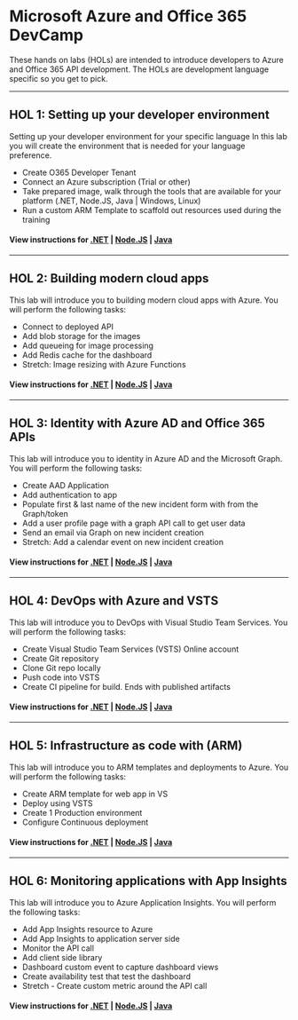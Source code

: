 # Microsoft Azure and Office 365 DevCamp

These hands on labs (HOLs) are intended to introduce developers to Azure and Office 365 API development. The HOLs are development language specific so you get to pick.

----
## HOL 1: Setting up your developer environment
Setting up your developer environment for your specific language
In this lab you will create the environment that is needed for your language preference.

* Create O365 Developer Tenant
* Connect an Azure subscription (Trial or other)
* Take prepared image, walk through the tools that are available for your platform (.NET, Node.JS, Java | Windows, Linux)
* Run a custom ARM Template to scaffold out resources used during the training

#### View instructions for [.NET](../HOL/dotnet/01-developer-environment) | [Node.JS](../HOL/node/01-developer-environment/) | [Java](../HOL/java/01-developer-environment/)

----
## HOL 2: Building modern cloud apps
This lab will introduce you to building modern cloud apps with Azure. You will perform the following tasks:

* Connect to deployed API
* Add blob storage for the images
* Add queueing for image processing
* Add Redis cache for the dashboard
* Stretch: Image resizing with Azure Functions

#### View instructions for [.NET](../HOL/dotnet/02-modern-cloud-apps) | [Node.JS](../HOL/node/02-modern-cloud-apps) | [Java](../HOL/java/02-modern-cloud-apps)

----
## HOL 3: Identity with Azure AD and Office 365 APIs
This lab will introduce you to identity in Azure AD and the Microsoft Graph. You will perform the following tasks:

* Create AAD Application
* Add authentication to app
* Populate first & last name of the new incident form with from the Graph/token
* Add a user profile page with a graph API call to get user data
* Send an email via Graph on new incident creation
* Stretch: Add a calendar event on new incident creation

#### View instructions for [.NET](../HOL/dotnet/03-azuread-office365) | [Node.JS](../HOL/node/03-azuread-office365) | [Java](../HOL/java/03-azuread-office365)

----
## HOL 4: DevOps with Azure and VSTS
This lab will introduce you to DevOps with Visual Studio Team Services. You will perform the following tasks:

* Create Visual Studio Team Services (VSTS) Online account
* Create Git repository
* Clone Git repo locally
* Push code into VSTS
* Create CI pipeline for build. Ends with published artifacts

#### View instructions for [.NET](../HOL/dotnet/04-devops-ci) | [Node.JS](../HOL/node/04-devops-ci) | [Java](../HOL/java/04-devops-ci)

----
## HOL 5: Infrastructure as code with (ARM)
This lab will introduce you to ARM templates and deployments to Azure. You will perform the following tasks:

* Create ARM template for web app in VS
* Deploy using VSTS
* Create 1 Production environment
* Configure Continuous deployment

#### View instructions for [.NET](../HOL/dotnet/05-arm-cd) | [Node.JS](../HOL/node/05-arm-cd) | [Java](../HOL/java/05-arm-cd)

----
## HOL 6: Monitoring applications with App Insights
This lab will introduce you to Azure Application Insights. You will perform the following tasks:

* Add App Insights resource to Azure
* Add App Insights to application server side
* Monitor the API call
* Add client side library
* Dashboard custom event to capture dashboard views
* Create availability test that test the dashboard
* Stretch - Create custom metric around the API call

#### View instructions for [.NET](../HOL/dotnet/06-appinsights) | [Node.JS](../HOL/node/06-appinsights) | [Java](../HOL/java/06-appinsights)

